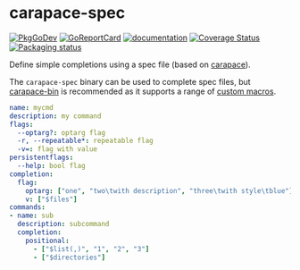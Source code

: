# carapace-spec

[![PkgGoDev](https://pkg.go.dev/badge/github.com/rsteube/carapace-spec/pkg/actions)](https://pkg.go.dev/github.com/rsteube/carapace-spec)
[![GoReportCard](https://goreportcard.com/badge/github.com/rsteube/carapace-spec)](https://goreportcard.com/report/github.com/rsteube/carapace-spec)
[![documentation](https://img.shields.io/badge/&zwnj;-documentation-blue?logo=gitbook)](https://rsteube.github.io/carapace-spec/)
[![Coverage Status](https://coveralls.io/repos/github/rsteube/carapace-spec/badge.svg?branch=master)](https://coveralls.io/github/rsteube/carapace-spec?branch=master)
[![Packaging status](https://repology.org/badge/tiny-repos/carapace-spec.svg)](https://repology.org/project/carapace-spec/versions)

Define simple completions using a spec file (based on [carapace](https://github.com/rsteube/carapace)).

The `carapace-spec` binary can be used to complete spec files, but [carapace-bin](https://github.com/rsteube/carapace-bin) is recommended as it supports a range of [custom macros](https://rsteube.github.io/carapace-bin/spec/macros.html).

```yaml
name: mycmd
description: my command
flags:
  --optarg?: optarg flag
  -r, --repeatable*: repeatable flag
  -v=: flag with value
persistentflags:
  --help: bool flag
completion:
  flag:
    optarg: ["one", "two\twith description", "three\twith style\tblue"]
    v: ["$files"]
commands:
- name: sub
  description: subcommand
  completion:
    positional:
      - ["$list(,)", "1", "2", "3"]
      - ["$directories"]
```
